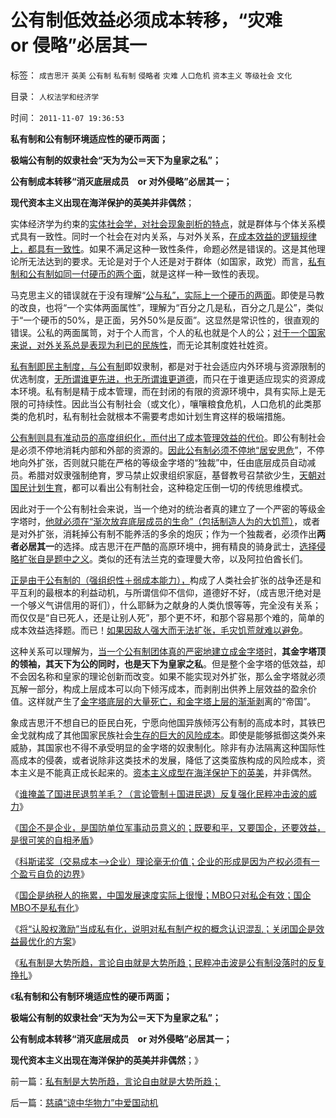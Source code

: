 # 公有制低效益必须成本转移，“灾难　or&nbsp;侵略”必居其一

标签： `成吉思汗` `英美` `公有制` `私有制` `侵略者` `灾难` `人口危机` `资本主义` `等级社会` `文化` 

目录： `人权法学和经济学`

时间： `2011-11-07 19:36:53`

**私有制和公有制环境适应性的硬币两面；**

**极端公有制的奴隶社会“天为为公＝天下为皇家之私”；**

**公有制成本转移“消灭底层成员　or 对外侵略”必居其一；**

**现代资本主义出现在海洋保护的英美并非偶然**；

实体经济学为约束的[实体社会学，对社会现象剖析的特点](../../../2010/11/2/社会进化论是实用科学.md)，就是群体与个体关系模式具有一致性。同时一个社会在对内关系，与对外关系，[在成本效益的逻辑规律上，都具有一致性](../../../2010/3/10/进化论无缝衔接个人与社群的行为.md)。如果不满足这种一致性条件，命题必然是错误的。这是其他理论所无法达到的要求。无论是对于个人还是对于群体（如国家，政党）而言，[私有制和公有制如同一付硬币的两个面](../../../2011/8/11/文明史即资本主义史；人类社会＝（奴隶制＋资本主义）.md)，就是这样一种一致性的表现。

马克思主义的错误就在于没有理解“[公与私”，实际上一个硬币的两面](../../../2010/1/19/原始人类社会具有公有制和私有制的双重性.md)。即使是马教的改良，也将“一个实体两面属性”，理解为“百分之几是私，百分之几是公”，类似于“一个硬币的50%，是正面，另外50%是反面”。这显然是常识性的，很直观的错误。公私的两面属笥，对于个人而言，个人的私也就是个人的公；[对于一个国家来说，对外关系总是表现为利已的民族性](http://darthvad.blog.sohu.com/172126483.html)，而无论其制度姓社姓资。

[私有制即民主制度，与公有制](../../../2009/9/14/私有制和公有制之争.md)即奴隶制，都是对于社会适应内外环境与资源限制的优选制度，[无所谓谁更先进，也无所谓谁更道德](../../../2011/7/23/奴隶制的生存危难环境中的积极意义.md)，而只在于谁更适应现实的资源成本环境。私有制是精于成本管理，而在封闭的有限的资源环境中，具有实际上是无限的可持续性。因此当公有制社会（或文化），嚷嚷粮食危机，人口危机的此类那类的危机时，私有制社会就根本不需要考虑如计划生育这样的极端措施。

[公有制则具有准动员的高度组织化，而付出了成本管理效益的代价](../../../2011/8/11/文明史即资本主义史；人类社会＝（奴隶制＋资本主义）.md)。即公有制社会是必须不停地消耗内部和外部的资源的。[因此公有制必须不停地“居安思危](../../../2011/1/8/当“居安思危”成为陋习.md)”，不停地向外扩张，否则就只能在严格的等级金字塔的“独裁”中，任由底层成员自动减员。希腊对奴隶强制绝育，罗马禁止奴隶组织家庭，基督教号召禁欲少生，[天朝对国民计划生育](../../../2011/1/22/计划生育荒谬绝伦.md)，都可以看出公有制社会，这种稳定压倒一切的传统思维模式。

因此对于一个公有制社会来说，当一个绝对的统治者真的建立了一个严密的等级金字塔时，[他就必须在“渐次放弃底层成员的生命”（包括制造人为的大饥荒）](../../../2011/10/3/公民人口本身就是市场经济最大的财富.md)，或者是对外扩张，消耗掉公有制不能养活的多余的炮灰；作为一个独裁者，必须作出**两者必居其一**的选择。成吉思汗在严酷的高原环境中，拥有精良的骑身武士，[选择侵略扩张自是题中之义](../../../2008/11/17/中西文明不碰撞，中国文明会走向世界吗？.md)。类似的还有法兰克的查理曼大帝，以及阿拉伯酋长们。

[正是由于公有制的（强组织性＋弱成本能力），](../../../2010/10/27/民族主义是欧洲资本主义诞生的必要条件.md)构成了人类社会扩张的战争还是和平互利的最根本的利益动机，与所谓信仰不信仰，道德好不好，（成吉思汗绝对是一个够义气讲信用的哥们），什么耶稣为之献身的人类仇恨等等，完全没有关系；而仅仅是“自已死人，还是让别人死”，那个更不坏，和那个容易那个难的，简单的成本效益选择题。而已！[如果因敌人强大而无法扩张，毛灾饥荒就难以避免](../../../2008/11/24/中国150年来失败根本原因.md)。

这种关系可以理解为，[当一个公有制团体真的严密地建立成金字塔时](../../../2009/12/5/需要讲政治的社会和不需要讲政治的公民.md)，**其金字塔顶的领袖，其天下为公的同时，也是天下为皇家之私**。但是整个金字塔的低效益，却不会因名称和皇家的理论创新而改变。如果不能实现对外扩张，那么金字塔就必须瓦解一部分，构成上层成本可以向下倾泻成本，而剥削出供养上层效益的盈余价值。这样就产生了[金字塔底层的大量死亡，和金字塔上层的渐渐剥](../../../2010/11/30/孔庆东老师玩政治是举重若轻啊.md)离的“帝国”。

象成吉思汗不想自已的臣民白死，宁愿向他国异族倾泻公有制的高成本时，其铁巴金戈就构成了其他国家民族社会[生存的巨大的风险成本](../../../2010/8/27/明朝对华汉社会摧残远甚蒙古入侵.md)。即使是能够抵御这类外来威胁，其国家也不得不承受明显的金字塔的奴隶制化。除非有办法隔离这种国际性高成本的侵袭，或者说除非这类技术的发展，降低了这类蛮族构成的风险成本，资本主义是不能真正成长起来的。[资本主义成型在海洋保护下的英美](../../../2011/10/3/欧洲是民主的后进社会；现代资本主义制度发源于美洲殖民地.md)，并非偶然。

《[谁掩盖了国进民退剪羊毛？（言论管制＋国进民退）反复强化民粹冲击波的威力](../../../2011/11/5/谁掩盖了国进民退的剪羊毛？.md)》

《[国企不是企业，是国防单位军事动员意义的；既要和平，又要国企，还要效益，是很可笑的自相矛盾](../../../2011/11/5/国企名“企”不是企业，国企是国防单位.md)》

《[科斯诺奖（交易成本——>企业）理论毫无价值；企业的形成是因为产权必须有一个盈亏自负的边界](../../../2011/11/5/科斯诺奖（交易成本－企业边界）理论是错误的.md)》

《[国企是纳税人的拖累，中国发展速度实际上很慢；MBO只对私企有效；国企MBO不是私有化](../../../2011/11/6/MBO只对私企有效；国企MBO不是私有化.md)》

《[将“认股权激励”当成私有化，说明对私有制产权的概念认识混乱；关闭国企是效益最优化的方案](../../../2011/11/6/糊里糊涂地闹民主，不如摸着石头过河！.md)》

《[私有制是大势所趋，言论自由就是大势所趋；民粹冲击波是公有制没落时的反复挣扎](../../../2011/11/6/私有制是大势所趋，言论自由就是大势所趋；.md)》

《**私有制和公有制环境适应性的硬币两面；**

**极端公有制的奴隶社会“天为为公＝天下为皇家之私”；**

**公有制成本转移“消灭底层成员　or 对外侵略”必居其一；**

**现代资本主义出现在海洋保护的英美并非偶然**；》



前一篇：[私有制是大势所趋，言论自由就是大势所趋；](../../../2011/11/6/私有制是大势所趋，言论自由就是大势所趋；.md)

后一篇：[慈禧“谅中华物力”中爱国动机](../../../2011/11/7/慈禧“谅中华物力”中爱国动机.md)